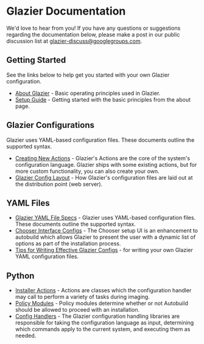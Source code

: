 # Glazier Documentation

We'd love to hear from you! If you have any questions or suggestions regarding
the documentation below, please make a post in our public discussion list at
[glazier-discuss@googlegroups.com](https://groups.google.com/forum/#!forum/glazier-discuss).

## Getting Started

See the links below to help get you started with your own Glazier configuration.

*   [About Glazier](./setup/about.md) - Basic operating principles used in
    Glazier.
*   [Setup Guide](./setup/README.md) - Getting started with the basic principles
    from the about page.

## Glazier Configurations

Glazier uses YAML-based configuration files. These documents outline the
supported syntax.

*   [Creating New Actions](./setup/new_actions.md) - Glazier's Actions are the
    core of the system's configuration language. Glazier ships with some
    existing actions, but for more custom functionality, you can also create
    your own.
*   [Glazier Config Layout](./setup/config_layout.md) - How Glazier's
    configuration files are laid out at the distribution point (web server).

## YAML Files

*   [Glazier YAML File Specs](./yaml/README.md) - Glazier uses YAML-based
    configuration files. These documents outline the supported syntax.
*   [Chooser Interface Configs](./yaml/chooser_ui.md) - The Chooser setup UI is
    an enhancement to autobuild which allows Glazier to present the user with a
    dynamic list of options as part of the installation process.
*   [Tips for Writing Effective Glazier Configs](./yaml/tips.md) - for writing
    your own Glazier YAML configuration files.

## Python

*   [Installer Actions](../glazier/lib/actions/README.md) - Actions are classes which
    the configuration handler may call to perform a variety of tasks during
    imaging.
*   [Policy Modules](../glazier/lib/policies/README.md) - Policy modules determine
    whether or not Autobuild should be allowed to proceed with an installation.
*   [Config Handlers](./setup/config_handlers.md) - The Glazier configuration
    handling libraries are responsible for taking the configuration language as
    input, determining which commands apply to the current system, and executing
    them as needed.
